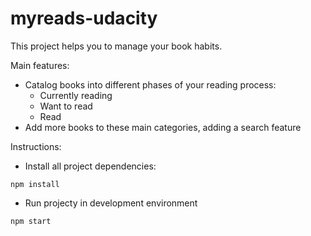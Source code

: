 # myreads-udacity

This project helps you to manage your book habits.

Main features:

- Catalog books into different phases of your reading process:
  - Currently reading
  - Want to read
  - Read
- Add more books to these main categories, adding a search feature

Instructions:

- Install all project dependencies:

```
npm install
```

- Run projecty in development environment

```
npm start
```
